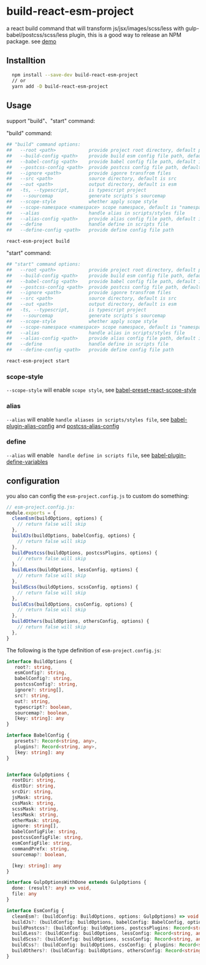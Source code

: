 # build-react-esm-project

a react build command that will transform js/jsx/images/scss/less with gulp-babel/postcss/scss/less plugin, 
this is a good way to release an NPM package. see [demo](https://github.com/gxlmyacc/build-react-esm-project/tree/master/demo)

## Installtion

```bash
  npm install --save-dev build-react-esm-project
  // or 
  yarn add -D build-react-esm-project
```

## Usage

support "build"、"start" command:

"build" command:
```bash
## "build" command options:
##   --root <path>            provide project root directory, default process.cwd()
##   --build-config <path>    provide build esm config file path, default is process.cwd()/esm-project.config.js
##   --babel-config <path>    provide babel config file path, default is process.cwd()/babel.config.js
##   --postcss-config <path>  provide postcss config file path, default is process.cwd()/postcss.config.js
##   --ignore <path>          provide igonre transfrom files
##   --src <path>             source directory, default is src
##   --out <path>             output directory, default is esm
##   -ts, --typescript,       is typescript project
##    --sourcemap             generate scripts`s sourcemap
##   --scope-style            whether apply scope style
##   --scope-namespace <namespace> scope namespace, default is "namespace" field in process.cwd()/package.json
##   --alias                  handle alias in scripts/styles file
##   --alias-config <path>    provide alias config file path, default is process.cwd()/alias.config.js
##   --define                 handle define in scripts file
##   --define-config <path>   provide define config file path

react-esm-project build
```
"start" command:
```bash
## "start" command options:
##   --root <path>            provide project root directory, default process.cwd()
##   --build-config <path>    provide build esm config file path, default is process.cwd()/esm-project.config.js
##   --babel-config <path>    provide babel config file path, default is process.cwd()/babel.config.js
##   --postcss-config <path>  provide postcss config file path, default is process.cwd()/postcss.config.js
##   --ignore <path>          provide igonre transfrom files
##   --src <path>             source directory, default is src
##   --out <path>             output directory, default is esm
##   -ts, --typescript,       is typescript project
##    --sourcemap             generate scripts`s sourcemap
##   --scope-style            whether apply scope style 
##   --scope-namespace <namespace> scope namespace, default is "namespace" field in process.cwd()/package.json
##   --alias                  handle alias in scripts/styles file
##   --alias-config <path>    provide alias config file path, default is process.cwd()/alias.config.js
##   --define                 handle define in scripts file
##   --define-config <path>   provide define config file path

react-esm-project start
```

### scope-style

`--scope-style` will enable `scope style`, see [babel-preset-react-scope-style](https://github.com/gxlmyacc/babel-preset-react-scope-style)

### alias
  
`--alias` will enable `handle aliases in scripts/styles file`, see [babel-plugin-alias-config](https://github.com/gxlmyacc/babel-plugin-alias-config) and [postcss-alias-config](https://github.com/gxlmyacc/postcss-alias-config)

### define

`--alias` will enable ` handle define in scripts file`, see [babel-plugin-define-variables](https://github.com/gxlmyacc/babel-plugin-define-variables)
## configuration

you also can config the `esm-project.config.js` to custom do something:
```js
// esm-project.config.js: 
module.exports = {
  cleanEsm(buildOptions, options) {
    // return false will skip
  },
  buildJs(buildOptions, babelConfig, options) {
    // return false will skip
  },
  buildPostcss(buildOptions, postcssPlugins, options) {
    // return false will skip
  },
  buildLess(buildOptions, lessConfig, options) {
    // return false will skip
  },
  buildScss(buildOptions, scssConfig, options) {
    // return false will skip
  },
  buildCss(buildOptions, cssConfig, options) {
    // return false will skip
  },
  buildOthers(buildOptions, othersConfig, options) {
    // return false will skip
  },
}
```

The following is the type definition of `esm-project.config.js`:
```ts
interface BuildOptions {
   root?: string,
   esmConfig?: string,
   babelConfig?: string,
   postcssConfig?: string,
   ignore?: string[],
   src?: string,
   out?: string,
   typescript?: boolean,
   sourcemap?: boolean,
   [key: string]: any
}

interface BabelConfig {
   presets?: Record<string, any>,
   plugins?: Record<string, any>,
   [key: string]: any
}


interface GulpOptions {
  rootDir: string,
  distDir: string,
  srcDir: string,
  jsMask: string,
  cssMask: string,
  scssMask: string,
  lessMask: string,
  otherMask: string,
  ignore: string[],
  babelConfigFile: string,
  postcssConfigFile: string,
  esmConfigFile: string,
  commandPrefx: string,
  sourcemap?: boolean,

  [key: string]: any
}

interface GulpOptionsWithDone extends GulpOptions {
  done: (result?: any) => void,
  file: any
}

interface EsmConfig {
  cleanEsm?: (buildConfig: BuildOptions, options: GulpOptions) => void|false,
  buildJs?: (buildConfig: buildOptions, babelConfig: BabelConfig, options: GulpOptionsWithDone) => void|false,
  buildPostcss?: (buildConfig: buildOptions, postcssPlugins: Record<string, function>, options: GulpOptions) => void|false,
  buildLess?: (buildConfig: buildOptions, lessConfig: Record<string, any>, options: GulpOptionsWithDone) => void|false,
  buildScss?: (buildConfig: buildOptions, scssConfig: Record<string, any>, options: GulpOptionsWithDone) => void|false,
  buildCss?: (buildConfig: buildOptions, cssConfig: { plugins: Record<string, function> }, options: GulpOptionsWithDone) => void|false,
  buildOthers?: (buildConfig: buildOptions, othersConfig: Record<string, any>, options: GulpOptionsWithDone) => void|false
}

```


